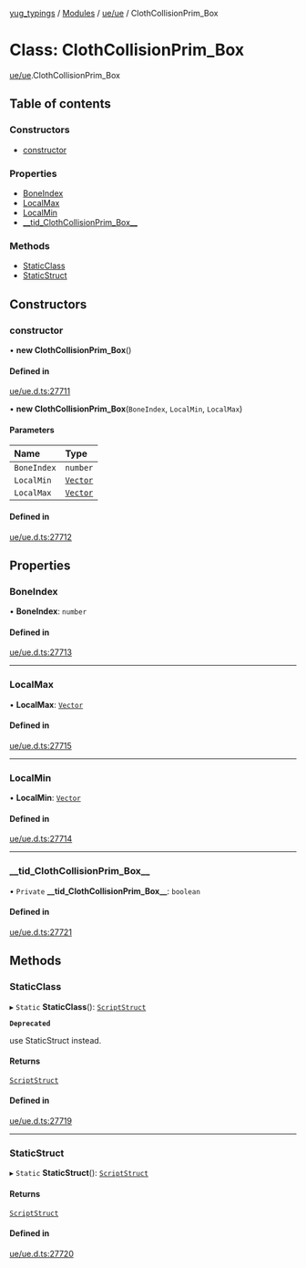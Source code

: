 [yug_typings](../README.md) / [Modules](../modules.md) / [ue/ue](../modules/ue_ue.md) / ClothCollisionPrim\_Box

# Class: ClothCollisionPrim\_Box

[ue/ue](../modules/ue_ue.md).ClothCollisionPrim_Box

## Table of contents

### Constructors

- [constructor](ue_ue.ClothCollisionPrim_Box.md#constructor)

### Properties

- [BoneIndex](ue_ue.ClothCollisionPrim_Box.md#boneindex)
- [LocalMax](ue_ue.ClothCollisionPrim_Box.md#localmax)
- [LocalMin](ue_ue.ClothCollisionPrim_Box.md#localmin)
- [\_\_tid\_ClothCollisionPrim\_Box\_\_](ue_ue.ClothCollisionPrim_Box.md#__tid_clothcollisionprim_box__)

### Methods

- [StaticClass](ue_ue.ClothCollisionPrim_Box.md#staticclass)
- [StaticStruct](ue_ue.ClothCollisionPrim_Box.md#staticstruct)

## Constructors

### constructor

• **new ClothCollisionPrim_Box**()

#### Defined in

[ue/ue.d.ts:27711](https://github.com/YugMetaverse/yug_typings/blob/b7d9b19/ue/ue.d.ts#L27711)

• **new ClothCollisionPrim_Box**(`BoneIndex`, `LocalMin`, `LocalMax`)

#### Parameters

| Name | Type |
| :------ | :------ |
| `BoneIndex` | `number` |
| `LocalMin` | [`Vector`](ue_ue_s.Vector.md) |
| `LocalMax` | [`Vector`](ue_ue_s.Vector.md) |

#### Defined in

[ue/ue.d.ts:27712](https://github.com/YugMetaverse/yug_typings/blob/b7d9b19/ue/ue.d.ts#L27712)

## Properties

### BoneIndex

• **BoneIndex**: `number`

#### Defined in

[ue/ue.d.ts:27713](https://github.com/YugMetaverse/yug_typings/blob/b7d9b19/ue/ue.d.ts#L27713)

___

### LocalMax

• **LocalMax**: [`Vector`](ue_ue_s.Vector.md)

#### Defined in

[ue/ue.d.ts:27715](https://github.com/YugMetaverse/yug_typings/blob/b7d9b19/ue/ue.d.ts#L27715)

___

### LocalMin

• **LocalMin**: [`Vector`](ue_ue_s.Vector.md)

#### Defined in

[ue/ue.d.ts:27714](https://github.com/YugMetaverse/yug_typings/blob/b7d9b19/ue/ue.d.ts#L27714)

___

### \_\_tid\_ClothCollisionPrim\_Box\_\_

• `Private` **\_\_tid\_ClothCollisionPrim\_Box\_\_**: `boolean`

#### Defined in

[ue/ue.d.ts:27721](https://github.com/YugMetaverse/yug_typings/blob/b7d9b19/ue/ue.d.ts#L27721)

## Methods

### StaticClass

▸ `Static` **StaticClass**(): [`ScriptStruct`](ue_ue.ScriptStruct.md)

**`Deprecated`**

use StaticStruct instead.

#### Returns

[`ScriptStruct`](ue_ue.ScriptStruct.md)

#### Defined in

[ue/ue.d.ts:27719](https://github.com/YugMetaverse/yug_typings/blob/b7d9b19/ue/ue.d.ts#L27719)

___

### StaticStruct

▸ `Static` **StaticStruct**(): [`ScriptStruct`](ue_ue.ScriptStruct.md)

#### Returns

[`ScriptStruct`](ue_ue.ScriptStruct.md)

#### Defined in

[ue/ue.d.ts:27720](https://github.com/YugMetaverse/yug_typings/blob/b7d9b19/ue/ue.d.ts#L27720)
